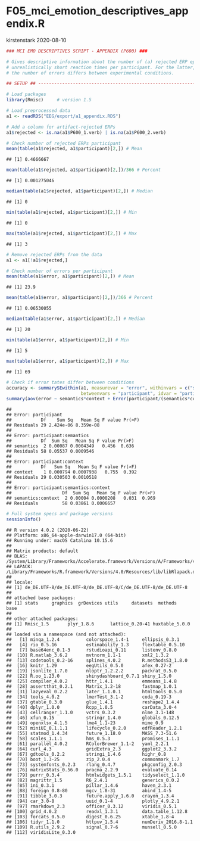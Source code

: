 F05\_mci\_emotion\_descriptives\_appendix.R
================
kirstenstark
2020-08-10

``` r
### MCI EMO DESCRIPTIVES SCRIPT - APPENDIX (P600) ###

# Gives descriptive information about the number of (a) rejected ERP epochs and (b) errors or
# unrealistically short reaction times per participant. For the latter, an ANOVA also checks whether
# the number of errors differs between experimental conditions.

## SETUP ## ---------------------------------------------------------------------------------------

# Load packages
library(Rmisc)     # version 1.5

# Load preprocessed data
a1 <- readRDS("EEG/export/a1_appendix.RDS")

# Add a column for artifact-rejected ERPs
a1$rejected <- is.na(a1$P600_1.verb) | is.na(a1$P600_2.verb)

# Check number of rejected ERPs participant
mean(table(a1$rejected, a1$participant)[2,]) # Mean
```

    ## [1] 0.4666667

``` r
mean(table(a1$rejected, a1$participant)[2,])/366 # Percent
```

    ## [1] 0.001275046

``` r
median(table(a1$rejected, a1$participant)[2,]) # Median
```

    ## [1] 0

``` r
min(table(a1$rejected, a1$participant)[2,]) # Min
```

    ## [1] 0

``` r
max(table(a1$rejected, a1$participant)[2,]) # Max
```

    ## [1] 3

``` r
# Remove rejected ERPs from the data
a1 <- a1[!a1$rejected,]

# Check number of errors per participant
mean(table(a1$error, a1$participant)[2,]) # Mean
```

    ## [1] 23.9

``` r
mean(table(a1$error, a1$participant)[2,])/366 # Percent
```

    ## [1] 0.06530055

``` r
median(table(a1$error, a1$participant)[2,]) # Median
```

    ## [1] 20

``` r
min(table(a1$error, a1$participant)[2,]) # Min
```

    ## [1] 5

``` r
max(table(a1$error, a1$participant)[2,]) # Max
```

    ## [1] 69

``` r
# Check if error tates differ between conditions
accuracy <- summarySEwithin(a1, measurevar = "error", withinvars = c("semantics", "context"),
                            betweenvars = "participant", idvar = "participant", na.rm = TRUE)
summary(aov(error ~ semantics*context + Error(participant/(semantics*context)), data = accuracy))
```

    ## 
    ## Error: participant
    ##           Df    Sum Sq   Mean Sq F value Pr(>F)
    ## Residuals 29 2.424e-06 8.359e-08               
    ## 
    ## Error: participant:semantics
    ##           Df  Sum Sq   Mean Sq F value Pr(>F)
    ## semantics  2 0.00087 0.0004349   0.456  0.636
    ## Residuals 58 0.05537 0.0009546               
    ## 
    ## Error: participant:context
    ##           Df   Sum Sq   Mean Sq F value Pr(>F)
    ## context    1 0.000794 0.0007938   0.755  0.392
    ## Residuals 29 0.030503 0.0010518               
    ## 
    ## Error: participant:semantics:context
    ##                   Df  Sum Sq   Mean Sq F value Pr(>F)
    ## semantics:context  2 0.00004 0.0000208   0.031  0.969
    ## Residuals         58 0.03861 0.0006657

``` r
# Full system specs and package versions
sessionInfo()
```

    ## R version 4.0.2 (2020-06-22)
    ## Platform: x86_64-apple-darwin17.0 (64-bit)
    ## Running under: macOS Catalina 10.15.6
    ## 
    ## Matrix products: default
    ## BLAS:   /System/Library/Frameworks/Accelerate.framework/Versions/A/Frameworks/vecLib.framework/Versions/A/libBLAS.dylib
    ## LAPACK: /Library/Frameworks/R.framework/Versions/4.0/Resources/lib/libRlapack.dylib
    ## 
    ## locale:
    ## [1] de_DE.UTF-8/de_DE.UTF-8/de_DE.UTF-8/C/de_DE.UTF-8/de_DE.UTF-8
    ## 
    ## attached base packages:
    ## [1] stats     graphics  grDevices utils     datasets  methods   base     
    ## 
    ## other attached packages:
    ## [1] Rmisc_1.5       plyr_1.8.6      lattice_0.20-41 huxtable_5.0.0 
    ## 
    ## loaded via a namespace (and not attached):
    ##   [1] minqa_1.2.4          colorspace_1.4-1     ellipsis_0.3.1      
    ##   [4] rio_0.5.16           estimability_1.3     flextable_0.5.10    
    ##   [7] base64enc_0.1-3      rstudioapi_0.11      listenv_0.8.0       
    ##  [10] R.matlab_3.6.2       mvtnorm_1.1-1        xml2_1.3.2          
    ##  [13] codetools_0.2-16     splines_4.0.2        R.methodsS3_1.8.0   
    ##  [16] knitr_1.29           eegUtils_0.5.0       afex_0.27-2         
    ##  [19] jsonlite_1.7.0       nloptr_1.2.2.2       packrat_0.5.0       
    ##  [22] R.oo_1.23.0          shinydashboard_0.7.1 shiny_1.5.0         
    ##  [25] compiler_4.0.2       httr_1.4.1           emmeans_1.4.8       
    ##  [28] assertthat_0.2.1     Matrix_1.2-18        fastmap_1.0.1       
    ##  [31] lazyeval_0.2.2       later_1.1.0.1        htmltools_0.5.0     
    ##  [34] tools_4.0.2          lmerTest_3.1-2       coda_0.19-3         
    ##  [37] gtable_0.3.0         glue_1.4.1           reshape2_1.4.4      
    ##  [40] dplyr_1.0.0          Rcpp_1.0.5           carData_3.0-4       
    ##  [43] cellranger_1.1.0     vctrs_0.3.2          nlme_3.1-148        
    ##  [46] xfun_0.15            stringr_1.4.0        globals_0.12.5      
    ##  [49] openxlsx_4.1.5       lme4_1.1-23          mime_0.9            
    ##  [52] miniUI_0.1.1.1       lifecycle_0.2.0      edfReader_1.2.1     
    ##  [55] statmod_1.4.34       future_1.18.0        MASS_7.3-51.6       
    ##  [58] scales_1.1.1         hms_0.5.3            promises_1.1.1      
    ##  [61] parallel_4.0.2       RColorBrewer_1.1-2   yaml_2.2.1          
    ##  [64] curl_4.3             gridExtra_2.3        ggplot2_3.3.2       
    ##  [67] gdtools_0.2.2        stringi_1.4.6        highr_0.8           
    ##  [70] boot_1.3-25          zip_2.0.4            commonmark_1.7      
    ##  [73] systemfonts_0.2.3    rlang_0.4.7          pkgconfig_2.0.3     
    ##  [76] matrixStats_0.56.0   pracma_2.2.9         evaluate_0.14       
    ##  [79] purrr_0.3.4          htmlwidgets_1.5.1    tidyselect_1.1.0    
    ##  [82] magrittr_1.5         R6_2.4.1             generics_0.0.2      
    ##  [85] ini_0.3.1            pillar_1.4.6         haven_2.3.1         
    ##  [88] foreign_0.8-80       mgcv_1.8-31          abind_1.4-5         
    ##  [91] tibble_3.0.3         future.apply_1.6.0   crayon_1.3.4        
    ##  [94] car_3.0-8            uuid_0.1-4           plotly_4.9.2.1      
    ##  [97] rmarkdown_2.3        officer_0.3.12       viridis_0.5.1       
    ## [100] grid_4.0.2           readxl_1.3.1         data.table_1.12.8   
    ## [103] forcats_0.5.0        digest_0.6.25        xtable_1.8-4        
    ## [106] tidyr_1.1.0          httpuv_1.5.4         numDeriv_2016.8-1.1 
    ## [109] R.utils_2.9.2        signal_0.7-6         munsell_0.5.0       
    ## [112] viridisLite_0.3.0
